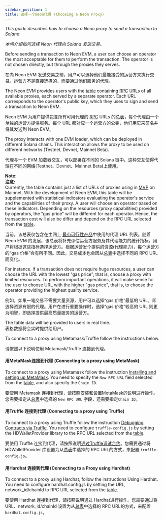 ```yaml
---
sidebar_position: 1
title: 选择一个Neon代理 (Choosing a Neon Proxy)
---
```


*This guide describes how to choose a Neon proxy to send a transaction to Solana.*

*本问介绍如何选择 Neon 代理向 Solana 发送交易。*

Before sending a transaction to Neon EVM, a user can choose an operator the most acceptable for them to perform the transaction. The operator is not chosen directly, but through the proxies they serves.

在向 Neon EVM 发送交易之前，用户可以选择他们最能接受的运营方来执行交易。运营方不是直接选择的，而要通过他们服务的代理。

The Neon EVM provides users with the [table](/08env/02Neon%20Proxy%20RPC%20Endpoints) containing [RPC](/01About/02Terminology#远程过程调用remote-procedure-call--rpc) URLs of all available proxies, each served by a separate operator. Each URL corresponds to the operator's public key, which they uses to sign and send a transaction to Neon EVM.

Neon EVM 为用户提供包含所有可用代理的 [RPC](/01About/02Terminology#远程过程调用remote-procedure-call--rpc) URLs 的[总表](/08env/02Neon%20Proxy%20RPC%20Endpoints)，每个代理由一个单独的运营方提供服务。每个 URL 都对应一个运营方的公钥，他们用它来签名并将其发送到 Neon EVM。

The proxy interacts with one EVM loader, which can be deployed in different Solana chains. This interaction allows the proxy to be used on different networks (Testnet, Devnet, Mainnet Beta).

代理与一个 EVM 加载器交互，可以部署在不同的 Solana 链中。这种交互使得代理在不同的网络(Testnet、Devnet、Mainnet Beta)上使用。

>
**Note:  
注意:**  
Currently, the table contains just a list of URLs of proxies using in [MVP](/01About/02Terminology#最小可行性产品minimum-viable-product-mvp) on Mainnet. With the development of Neon EVM, this table will be supplemented with statistical indicators evaluating the operator's service and the capabilities of their proxy. A user will choose an operator based on these indicators. Depending on the resources (proxy capabilities) provided by operators, the "gas price" will be different for each operator. Hence, the transaction cost will also be differ and depend on the RPC URL selected from the [table](/08env/02Neon%20Proxy%20RPC%20Endpoints).  
>
当前，该总表仅包含在主网上 [最小可行性产品](/01About/02Terminology#最小可行性产品minimum-viable-product-mvp)中使用的代理 URL 列表。随着 Neon EVM 的发展，该总表将补充评估运营方服务及其代理能力的统计指标。用户将根据这些指标选择运营方。根据运营发个提供的资源(代理能力)，每个运营方的“gas 价格”会有所不同。因此，交易成本也会因从[总表](/08env/02Neon%20Proxy%20RPC%20Endpoints)中选择不同的 RPC URL而变化。  
>
For instance. If a transaction does not require huge resources, a user can choose the URL with the lowest "gas price", that is, choose a proxy with limited resources. To perform important operations, it will make sense for the user to choose URL with the higher "gas price", that is, to choose the operator providing the highest quality service.  
>
例如，如果一笔交易不需要大量资源，用户可以选择“gas 价格”最低的 URL，即选择资源有限的代理。用户在进行重要操作时，选择“gas 价格”较高的 URL 则更为明智，即选择提供最高质量服务的运营方。  
>
The table data will be provided to users in real time.    
表格数据将会实时提供给用户。

To connect to a proxy using Metamask/Truffle follow the instructions below.

请按照以下说明使用 Metamask/Truffle 连接到代理。

#### 用MetaMask连接到代理 (Connecting to a proxy using MetaMask)

To connect to a proxy using Metamask follow the instruction [Installing and setting up MetaMask](/02Wallets/01settingup). You need to specify the `New RPC URL` field selected from the [table](/08env/02Neon%20Proxy%20RPC%20Endpoints), and also specify the `Chain ID`.

要使用 Metamask 连接到代理，请按照[安装和设置MetaMask](/02Wallets/01settingup)的说明进行操作。您需要指定从[总表](/08env/02Neon%20Proxy%20RPC%20Endpoints)中选择的 `New RPC URL` 字段，还需要指定`Chain ID`。

#### 用Truffle 连接到代理 (Connecting to a proxy using Truffle)

To connect to a proxy using Truffle follow the instruction [Debugging Contracts via Truffle](/05Developing/03Deploying%20dApps/02Connecting%20to%20the%20Neon%20Proxy). You need to configure `truffle-config.js` by setting the HDWalletProvider library to the RPC URL selected from the [table](/08env/02Neon%20Proxy%20RPC%20Endpoints).

要使用 Truffle 连接到代理，请按照说明[通过Truffle调试合约](/05Developing/03Deploying%20dApps/02Connecting%20to%20the%20Neon%20Proxy)。您需要通过将 HDWalletProvider 库设置为从[总表](/08env/02Neon%20Proxy%20RPC%20Endpoints)中选择的 RPC URL的方式，来配置 `truffle-config.js`。

#### 用Hardhat 连接到代理 (Connecting to a Proxy using Hardhat)

To connect to a proxy using Hardhat, follow the instructions Using Hardhat. You need to configure hardhat.config.js by setting the URL, network_id/chainId to RPC URL selected from the [table](/08env/02Neon%20Proxy%20RPC%20Endpoints).

要使用 Hardhat 连接到代理，请按照说明通过 Hardhat进行操作。您需要通过将 URL、network_id/chainId 设置为从[总表](/08env/02Neon%20Proxy%20RPC%20Endpoints)中选择的 RPC URL的方式，来配置 `hardhat.config.js`。